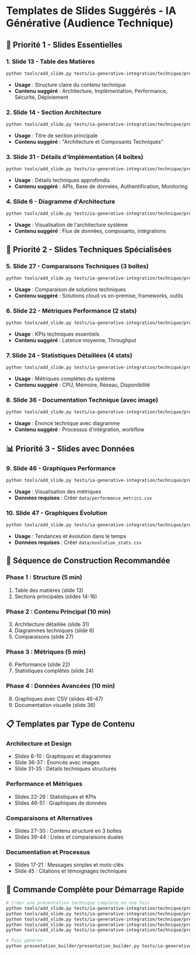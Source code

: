 # Templates de Slides Suggérés - IA Générative (Audience Technique)

## 🎯 Priorité 1 - Slides Essentielles

### 1. **Slide 13 - Table des Matières**
```bash
python tools/add_slide.py tests/ia-generative-integration/technique/presentation_schema.json 13 ajout
```
- **Usage** : Structure claire du contenu technique
- **Contenu suggéré** : Architecture, Implémentation, Performance, Sécurité, Déploiement

### 2. **Slide 14 - Section Architecture**
```bash
python tools/add_slide.py tests/ia-generative-integration/technique/presentation_schema.json 14 ajout
```
- **Usage** : Titre de section principale
- **Contenu suggéré** : "Architecture et Composants Techniques"

### 3. **Slide 31 - Détails d'Implémentation (4 boîtes)**
```bash
python tools/add_slide.py tests/ia-generative-integration/technique/presentation_schema.json 31 ajout
```
- **Usage** : Détails techniques approfondis
- **Contenu suggéré** : APIs, Base de données, Authentification, Monitoring

### 4. **Slide 6 - Diagramme d'Architecture**
```bash
python tools/add_slide.py tests/ia-generative-integration/technique/presentation_schema.json 6 ajout
```
- **Usage** : Visualisation de l'architecture système
- **Contenu suggéré** : Flux de données, composants, intégrations

## 🔧 Priorité 2 - Slides Techniques Spécialisées

### 5. **Slide 27 - Comparaisons Techniques (3 boîtes)**
```bash
python tools/add_slide.py tests/ia-generative-integration/technique/presentation_schema.json 27 ajout
```
- **Usage** : Comparaison de solutions techniques
- **Contenu suggéré** : Solutions cloud vs on-premise, frameworks, outils

### 6. **Slide 22 - Métriques Performance (2 stats)**
```bash
python tools/add_slide.py tests/ia-generative-integration/technique/presentation_schema.json 22 ajout
```
- **Usage** : KPIs techniques essentiels
- **Contenu suggéré** : Latence moyenne, Throughput

### 7. **Slide 24 - Statistiques Détaillées (4 stats)**
```bash
python tools/add_slide.py tests/ia-generative-integration/technique/presentation_schema.json 24 ajout
```
- **Usage** : Métriques complètes du système
- **Contenu suggéré** : CPU, Mémoire, Réseau, Disponibilité

### 8. **Slide 36 - Documentation Technique (avec image)**
```bash
python tools/add_slide.py tests/ia-generative-integration/technique/presentation_schema.json 36 ajout
```
- **Usage** : Énoncé technique avec diagramme
- **Contenu suggéré** : Processus d'intégration, workflow

## 📊 Priorité 3 - Slides avec Données

### 9. **Slide 46 - Graphiques Performance**
```bash
python tools/add_slide.py tests/ia-generative-integration/technique/presentation_schema.json 46 ajout
```
- **Usage** : Visualisation des métriques
- **Données requises** : Créer `data/performance_metrics.csv`

### 10. **Slide 47 - Graphiques Évolution**
```bash
python tools/add_slide.py tests/ia-generative-integration/technique/presentation_schema.json 47 ajout
```
- **Usage** : Tendances et évolution dans le temps
- **Données requises** : Créer `data/evolution_stats.csv`

## 🎨 Séquence de Construction Recommandée

### Phase 1 : Structure (5 min)
1. Table des matières (slide 13)
2. Sections principales (slides 14-16)

### Phase 2 : Contenu Principal (10 min)
3. Architecture détaillée (slide 31)
4. Diagrammes techniques (slide 6)
5. Comparaisons (slide 27)

### Phase 3 : Métriques (5 min)
6. Performance (slide 22)
7. Statistiques complètes (slide 24)

### Phase 4 : Données Avancées (10 min)
8. Graphiques avec CSV (slides 46-47)
9. Documentation visuelle (slide 36)

## 📋 Templates par Type de Contenu

### **Architecture et Design**
- Slides 6-10 : Graphiques et diagrammes
- Slide 36-37 : Énoncés avec images
- Slide 31-35 : Détails techniques structurés

### **Performance et Métriques**
- Slides 22-26 : Statistiques et KPIs
- Slides 46-51 : Graphiques de données

### **Comparaisons et Alternatives**
- Slides 27-30 : Contenu structuré en 3 boîtes
- Slides 39-44 : Listes et comparaisons duales

### **Documentation et Processus**
- Slides 17-21 : Messages simples et mots-clés
- Slide 45 : Citations et témoignages techniques

## 🚀 Commande Complète pour Démarrage Rapide
```bash
# Créer une présentation technique complète en une fois
python tools/add_slide.py tests/ia-generative-integration/technique/presentation_schema.json 13 ajout
python tools/add_slide.py tests/ia-generative-integration/technique/presentation_schema.json 14 ajout
python tools/add_slide.py tests/ia-generative-integration/technique/presentation_schema.json 31 ajout
python tools/add_slide.py tests/ia-generative-integration/technique/presentation_schema.json 6 ajout
python tools/add_slide.py tests/ia-generative-integration/technique/presentation_schema.json 22 ajout

# Puis générer
python presentation_builder/presentation_builder.py tests/ia-generative-integration/technique/presentation_schema.json
```